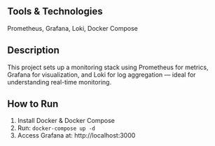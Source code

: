 ## Tools & Technologies
Prometheus, Grafana, Loki, Docker Compose

## Description
This project sets up a monitoring stack using Prometheus for metrics, Grafana for visualization, and Loki for log aggregation — ideal for understanding real-time monitoring.

## How to Run
1. Install Docker & Docker Compose
2. Run: `docker-compose up -d`
3. Access Grafana at: http://localhost:3000
